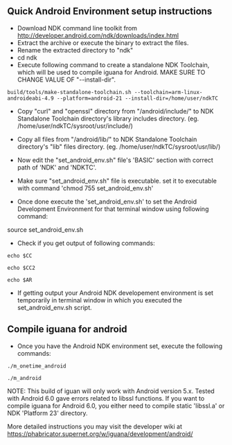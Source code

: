 ## Quick Android Environment setup instructions

- Download NDK command line toolkit from http://developer.android.com/ndk/downloads/index.html
- Extract the archive or execute the binary to extract the files.
- Rename the extracted directory to "ndk"
- cd ndk
- Execute following command to create a standalone NDK Toolchain, which will be used to compile iguana for Android. MAKE SURE TO CHANGE VALUE OF "--install-dir".

`build/tools/make-standalone-toolchain.sh --toolchain=arm-linux-androideabi-4.9 --platform=android-21 --install-dir=/home/user/ndkTC`

- Copy "curl" and "openssl" directory from "/android/include/" to NDK Standalone Toolchain directory's library includes directory. (eg. /home/user/ndkTC/sysroot/usr/include/)
- Copy all files from "/android/lib/" to NDK Standalone Toolchain directory's "lib" files directory. (eg. /home/user/ndkTC/sysroot/usr/lib/)

- Now edit the "set_android_env.sh" file's 'BASIC' section with correct path of 'NDK' and 'NDKTC'.
- Make sure "set_android_env.sh" file is executable. set it to executable with command 'chmod 755 set_android_env.sh'

- Once done execute the 'set_android_env.sh' to set the Android Development Environment for that terminal window using following command:

source set_android_env.sh

- Check if you get output of following commands:

`echo $CC`

`echo $CC2`

`echo $AR`

- If getting output your Android NDK developement environment is set temporarily in terminal window in which you executed the set_android_env.sh script.


## Compile iguana for android

- Once you have the Android NDK environment set, execute the following commands:

`./m_onetime_android`

`./m_android`


NOTE: This build of iguan will only work with Android version 5.x. Tested with Android 6.0 gave errors related to libssl functions. If you want to compile iguana for Android 6.0, you either need to compile static 'libssl.a' or NDK 'Platform 23' directory.

More detailed instructions you may visit the developer wiki at https://phabricator.supernet.org/w/iguana/development/android/